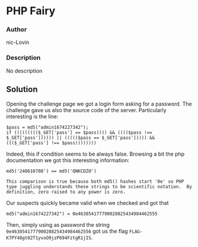 # PHP Fairy

### Author

nic-Lovin

### Description

No description
 
## Solution
 
Opening the challenge page we got a login form asking for a password. The challenge gave us also the source code of the server. Particularly interesting is the line:
```
$pass = md5("admin1674227342");
if ((((((((($_GET['pass'] == $pass)))) && (((($pass !== $_GET['pass']))))) || ((((($pass == $_GET['pass'])))) && ((($_GET['pass'] !== $pass))))))))
```
Indeed, this if condition seems to be always false. Browsing a bit the php documentation we got this interesting information:
```
md5('240610708') == md5('QNKCDZO')

This comparison is true because both md5() hashes start '0e' so PHP type juggling understands these strings to be scientific notation.  By definition, zero raised to any power is zero.
```
Our suspects quickly became valid when we checked and got that
```
md5("admin1674227342") = 0e463854177790028825434984462555
```
Then, simply using as password the string `0e463854177790028825434984462556` got us the flag `FLAG-K7PY48gt02T1yvoO9jzP694FztgR1jIS`.
